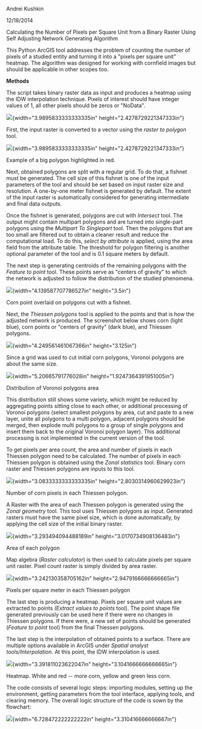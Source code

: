 Andrei Kushkin

12/18/2014

Calculating the Number of Pixels per Square Unit from a Binary Raster
Using Self Adjusting Network Generating Algorithm

This Python ArcGIS tool addresses the problem of counting the number of
pixels of a studied entity and turning it into a "pixels per square
unit" heatmap. The algorithm was designed for working with cornfield
images but should be applicable in other scopes too.

**Methods**

The script takes binary raster data as input and produces a heatmap
using the IDW interpolation technique. Pixels of interest should have
integer values of 1, all other pixels should be zeros or "NoData".

![](img/image004.png){width="3.9895833333333335in"
height="2.4278729221347333in"}

First, the input raster is converted to a vector using the *raster to
polygon* tool.

![](img/image005.png){width="3.9895833333333335in"
height="2.4278729221347333in"}

Example of a big polygon highlighted in red.

Next, obtained polygons are split with a regular grid. To do that, a
fishnet must be generated. The cell size of this fishnet is one of the
input parameters of the tool and should be set based on input raster
size and resolution. A one-by-one meter fishnet is generated by default.
The extent of the input raster is automatically considered for
generating intermediate and final data outputs.

Once the fishnet is generated, polygons are cut with *Intersect* tool.
The output might contain multipart polygons and are turned into
single-part polygons using the *Multipart To Singlepart* tool. Then the
polygons that are too small are filtered out to obtain a cleaner result
and reduce the computational load. To do this, *select by attribute* is
applied, using the area field from the attribute table. The threshold
for polygon filtering is another optional parameter of the tool and is
0.1 square meters by default.

The next step is generating centroids of the remaining polygons with the
*Feature to point* tool. These points serve as "centers of gravity" to
which the network is adjusted to follow the distribution of the studied
phenomena.

![](img/image007.png){width="4.139587707786527in" height="3.5in"}

Corn point overlaid on polygons cut with a fishnet.

Next, the *Thiessen polygons* tool is applied to the points and that is
how the adjusted network is produced. The screenshot below shows corn
(light blue), corn points or "centers of gravity" (dark blue), and
Thiessen polygons.

![](img/image009.png){width="4.249561461067366in" height="3.125in"}

Since a grid was used to cut initial corn polygons, Voronoi polygons are
about the same size.

![](img/image011.png){width="5.20665791776028in"
height="1.9247364391951005in"}

Distribution of Voronoi polygons area

This distribution still shows some variety, which might be reduced by
aggregating points sitting close to each other, or additional processing
of Voronoi polygons (select smallest polygons by area, cut and paste to
a new layer, unite all polygons to a multi polygon, adjacent polygons
should be merged, then explode multi polygons to a group of single
polygons and insert them back to the original Voronoi polygon layer).
This additional processing is not implemented in the current version of
the tool.

To get pixels per area count, the area and number of pixels in each
Thiessen polygon need to be calculated. The number of pixels in each
Thiessen polygon is obtained using the *Zonal statistics* tool. Binary
corn raster and Thiessen polygons are inputs to this tool.

![](img/image013.png){width="3.0833333333333335in"
height="2.8030314960629923in"}

Number of corn pixels in each Thiessen polygon.

A Raster with the area of each Thiessen polygon is generated using the
*Zonal geometry* tool. This tool uses Thiessen polygons as input.
Generated rasters must have the same pixel size, which is done
automatically, by applying the cell size of the initial binary raster.

![](img/image015.png){width="3.293494094488189in"
height="3.0170734908136483in"}

Area of each polygon

Map algebra (*Raster calculator*) is then used to calculate pixels per
square unit raster. Pixel count raster is simply divided by area raster.

![](img/image017.png){width="3.242130358705162in"
height="2.9479166666666665in"}

Pixels per square meter in each Thiessen polygon

The last step is producing a heatmap. Pixels per square unit values are
extracted to points *(Extract values to points* tool). The point shape
file generated previously can be used here if there were no changes in
Thiessen polygons. If there were, a new set of points should be
generated (*Feature to point* tool) from the final Thiessen polygons.

The last step is the interpolation of obtained points to a surface.
There are multiple options available in ArcGIS under *Spatial analyst
tools/Interpolation*. At this point, the IDW interpolation is used.

![](img/image019.png){width="3.391811023622047in"
height="3.1041666666666665in"}

Heatmap. White and red -- more corn, yellow and green less corn.

The code consists of several logic steps: importing modules, setting up
the environment, getting parameters from the tool interface, applying
tools, and clearing memory. The overall logic structure of the code is
sown by the flowchart:

![](img/image021.png){width="6.728472222222222in"
height="3.310416666666667in"}

